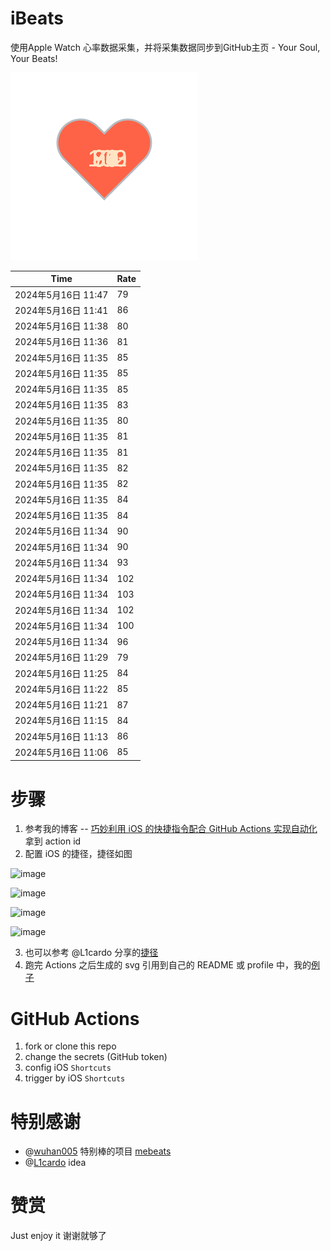 # iBeats
使用Apple Watch 心率数据采集，并将采集数据同步到GitHub主页 - Your Soul, Your Beats!

![](./files/heart.svg)

<!--START_SECTION:my_heart_rate-->
| Time | Rate | 
 | ---- | ---- | 
| 2024年5月16日 11:47 | 79 |
| 2024年5月16日 11:41 | 86 |
| 2024年5月16日 11:38 | 80 |
| 2024年5月16日 11:36 | 81 |
| 2024年5月16日 11:35 | 85 |
| 2024年5月16日 11:35 | 85 |
| 2024年5月16日 11:35 | 85 |
| 2024年5月16日 11:35 | 83 |
| 2024年5月16日 11:35 | 80 |
| 2024年5月16日 11:35 | 81 |
| 2024年5月16日 11:35 | 81 |
| 2024年5月16日 11:35 | 82 |
| 2024年5月16日 11:35 | 82 |
| 2024年5月16日 11:35 | 84 |
| 2024年5月16日 11:35 | 84 |
| 2024年5月16日 11:34 | 90 |
| 2024年5月16日 11:34 | 90 |
| 2024年5月16日 11:34 | 93 |
| 2024年5月16日 11:34 | 102 |
| 2024年5月16日 11:34 | 103 |
| 2024年5月16日 11:34 | 102 |
| 2024年5月16日 11:34 | 100 |
| 2024年5月16日 11:34 | 96 |
| 2024年5月16日 11:29 | 79 |
| 2024年5月16日 11:25 | 84 |
| 2024年5月16日 11:22 | 85 |
| 2024年5月16日 11:21 | 87 |
| 2024年5月16日 11:15 | 84 |
| 2024年5月16日 11:13 | 86 |
| 2024年5月16日 11:06 | 85 |

<!--END_SECTION:my_heart_rate-->

# 步骤
1. 参考我的博客 -- [巧妙利用 iOS 的快捷指令配合 GitHub Actions 实现自动化](https://github.com/yihong0618/gitblog/issues/198) 拿到 action id
2. 配置 iOS 的捷径，捷径如图

![image](https://user-images.githubusercontent.com/15976103/122154218-0db0b480-ce97-11eb-93bb-5aec07c558dc.png)

![image](https://user-images.githubusercontent.com/15976103/122154236-186b4980-ce97-11eb-8e4b-70551a0391ae.png)

![image](https://user-images.githubusercontent.com/15976103/122154268-2d47dd00-ce97-11eb-902e-3acf292265a9.png)

![image](https://user-images.githubusercontent.com/15976103/122174055-fa144680-ceb4-11eb-9be2-3eb83cd516f7.png)

3. 也可以参考 @L1cardo 分享的[捷径](https://www.icloud.com/shortcuts/6ab6047b459c41ad822ad6b94b1c03d4)
4. 跑完 Actions 之后生成的 svg 引用到自己的 README 或 profile 中，我的[例子](https://github.com/yihong0618) 

# GitHub Actions

1. fork or clone this repo
2. change the secrets (GitHub token)
3. config iOS `Shortcuts` 
4. trigger by iOS `Shortcuts`

# 特别感谢
- @[wuhan005](https://github.com/wuhan005) 特别棒的项目 [mebeats](https://github.com/wuhan005/mebeats)
- @[L1cardo](https://github.com/L1cardo) idea

# 赞赏
Just enjoy it
谢谢就够了
